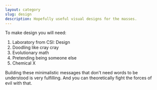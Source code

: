 ```yaml
---
layout: category
slug: design
description: Hopefully useful visual designs for the masses.
---
```


To make design you will need:

1. Laboratory from CSI: Design
2. Doodling like cray cray
3. Evolutionary math
4. Pretending being someone else
5. Chemical X

Building these minimalistic messages that don't need words to be understood is very fulfilling. And you can theoretically fight the forces of evil with that.
